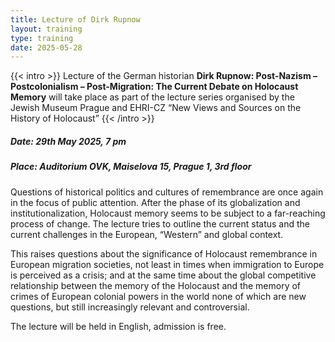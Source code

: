 ```yaml
---
title: Lecture of Dirk Rupnow
layout: training
type: training
date: 2025-05-28
---
```


{{< intro >}}
Lecture of the German historian **Dirk Rupnow: Post-Nazism – Postcolonialism – Post-Migration: The Current Debate on Holocaust Memory** will take place as part of the lecture series organised by the Jewish Museum Prague and EHRI-CZ “New Views and Sources on the History of Holocaust”
{{< /intro >}}

##### Date: 29th May 2025, 7 pm

##### Place: Auditorium OVK, Maiselova 15, Prague 1, 3rd floor

Questions of historical politics and cultures of remembrance are once again in the focus of public attention. After the phase of its globalization and institutionalization, Holocaust memory seems to be subject to a far-reaching process of change. The lecture tries to outline the current status and the current challenges in the European, “Western” and global context. 

This raises questions about the significance of Holocaust remembrance in European migration societies, not least in times when immigration to Europe is perceived as a crisis; and at the same time about the global competitive relationship between the memory of the Holocaust and the memory of crimes of European colonial powers in the world none of which are new questions, but still increasingly relevant and controversial.

The lecture will be held in English, admission is free.